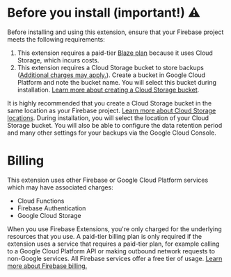 <!-- 
This file provides your users an overview of your extension. All content is optional, but this is the recommended format. Your users will see the contents of this file when they run the `firebase ext:info` command.

Include any important functional details as well as a brief description for any additional setup required by the user (both pre- and post-installation).

Learn more about writing a PREINSTALL.md file in the docs:
https://firebase.google.com/docs/extensions/publishers/user-documentation#writing-preinstall
-->

# Before you install (important!) ⚠️

Before installing and using this extension, ensure that your Firebase project meets the following requirements:

1. This extension requires a paid-tier [Blaze plan](https://firebase.google.com/pricing) because it uses Cloud Storage, which incurs costs.
2. This extension requires a Cloud Storage bucket to store backups ([Additional charges may apply.](https://cloud.google.com/storage/pricing)). Create a bucket in Google Cloud Platform and note the bucket name. You will select this bucket during installation. [Learn more about creating a Cloud Storage bucket](https://cloud.google.com/storage/docs/creating-buckets).

It is highly recommended that you create a Cloud Storage bucket in the same location as your Firebase project. [Learn more about Cloud Storage locations](https://cloud.google.com/storage/docs/locations). During installation, you will select the location of your Cloud Storage bucket. You will also be able to configure the data retention period and many other settings for your backups via the Google Cloud Console.

<!-- We recommend keeping the following section to explain how billing for Firebase Extensions works -->
# Billing

This extension uses other Firebase or Google Cloud Platform services which may have associated charges:

<!-- List all products the extension interacts with -->
- Cloud Functions
- Firebase Authentication
- Google Cloud Storage

When you use Firebase Extensions, you're only charged for the underlying resources that you use. A paid-tier billing plan is only required if the extension uses a service that requires a paid-tier plan, for example calling to a Google Cloud Platform API or making outbound network requests to non-Google services. All Firebase services offer a free tier of usage. [Learn more about Firebase billing.](https://firebase.google.com/pricing)

